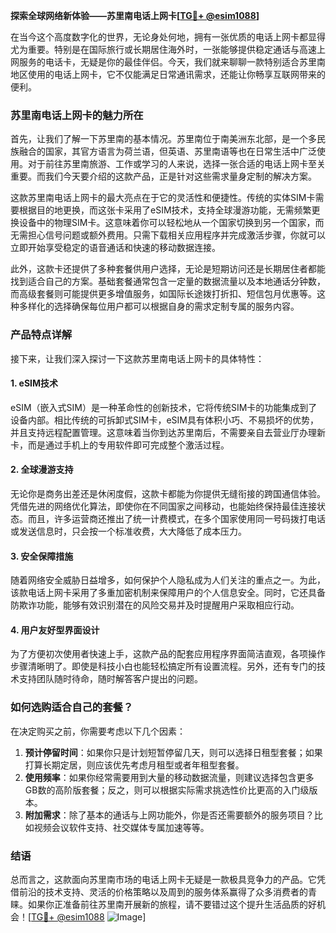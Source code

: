 **探索全球网络新体验——苏里南电话上网卡[[TG💪+ @esim1088](https://t.me/s/esim1088)]**

在当今这个高度数字化的世界，无论身处何地，拥有一张优质的电话上网卡都显得尤为重要。特别是在国际旅行或长期居住海外时，一张能够提供稳定通话与高速上网服务的电话卡，无疑是你的最佳伴侣。今天，我们就来聊聊一款特别适合苏里南地区使用的电话上网卡，它不仅能满足日常通讯需求，还能让你畅享互联网带来的便利。

### 苏里南电话上网卡的魅力所在

首先，让我们了解一下苏里南的基本情况。苏里南位于南美洲东北部，是一个多民族融合的国家，其官方语言为荷兰语，但英语、苏里南语等也在日常生活中广泛使用。对于前往苏里南旅游、工作或学习的人来说，选择一张合适的电话上网卡至关重要。而我们今天要介绍的这款产品，正是针对这些需求量身定制的解决方案。

这款苏里南电话上网卡的最大亮点在于它的灵活性和便捷性。传统的实体SIM卡需要根据目的地更换，而这张卡采用了eSIM技术，支持全球漫游功能，无需频繁更换设备中的物理SIM卡。这意味着你可以轻松地从一个国家切换到另一个国家，而无需担心信号问题或额外费用。只需下载相关应用程序并完成激活步骤，你就可以立即开始享受稳定的语音通话和快速的移动数据连接。

此外，这款卡还提供了多种套餐供用户选择，无论是短期访问还是长期居住者都能找到适合自己的方案。基础套餐通常包含一定量的数据流量以及本地通话分钟数，而高级套餐则可能提供更多增值服务，如国际长途拨打折扣、短信包月优惠等。这种多样化的选择确保每位用户都可以根据自身的需求定制专属的服务内容。

### 产品特点详解

接下来，让我们深入探讨一下这款苏里南电话上网卡的具体特性：

#### 1. eSIM技术
eSIM（嵌入式SIM）是一种革命性的创新技术，它将传统SIM卡的功能集成到了设备内部。相比传统的可拆卸式SIM卡，eSIM具有体积小巧、不易损坏的优势，并且支持远程配置管理。这意味着当你到达苏里南后，不需要亲自去营业厅办理新卡，而是通过手机上的专用软件即可完成整个激活过程。

#### 2. 全球漫游支持
无论你是商务出差还是休闲度假，这款卡都能为你提供无缝衔接的跨国通信体验。凭借先进的网络优化算法，即使你在不同国家之间移动，也能始终保持最佳连接状态。而且，许多运营商还推出了统一计费模式，在多个国家使用同一号码拨打电话或发送信息时，只会按一个标准收费，大大降低了成本压力。

#### 3. 安全保障措施
随着网络安全威胁日益增多，如何保护个人隐私成为人们关注的重点之一。为此，该款电话上网卡采用了多重加密机制来保障用户的个人信息安全。同时，它还具备防欺诈功能，能够有效识别潜在的风险交易并及时提醒用户采取相应行动。

#### 4. 用户友好型界面设计
为了方便初次使用者快速上手，这款产品的配套应用程序界面简洁直观，各项操作步骤清晰明了。即使是科技小白也能轻松搞定所有设置流程。另外，还有专门的技术支持团队随时待命，随时解答客户提出的问题。

### 如何选购适合自己的套餐？

在决定购买之前，你需要考虑以下几个因素：

1. **预计停留时间**：如果你只是计划短暂停留几天，则可以选择日租型套餐；如果打算长期定居，则应该优先考虑月租型或者年租型套餐。
2. **使用频率**：如果你经常需要用到大量的移动数据流量，则建议选择包含更多GB数的高阶版套餐；反之，则可以根据实际需求挑选性价比更高的入门级版本。
3. **附加需求**：除了基本的通话与上网功能外，你是否还需要额外的服务项目？比如视频会议软件支持、社交媒体专属加速等等。

### 结语

总而言之，这款面向苏里南市场的电话上网卡无疑是一款极具竞争力的产品。它凭借前沿的技术支持、灵活的价格策略以及周到的服务体系赢得了众多消费者的青睐。如果你正准备前往苏里南开展新的旅程，请不要错过这个提升生活品质的好机会！[[TG💪+ @esim1088](https://t.me/s/esim1088) ![Image](https://i.postimg.cc/4NQfJmqS/Snipaste-2025-05-13-00-14-12.png)]